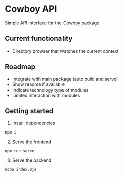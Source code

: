 # Cowboy API
Simple API interface for the Cowboy package

## Current functionality
- Directory browser that watches the current context

## Roadmap
- Integrate with main package (auto build and serve)
- Show readme if available
- Indicate technology type of modules
- Limited interaction with modules

## Getting started
1. Install dependencies
```
npm i
```

2. Serve the frontend
```
npm run serve
```

3. Serve the backend
```
node index.mjs
```
